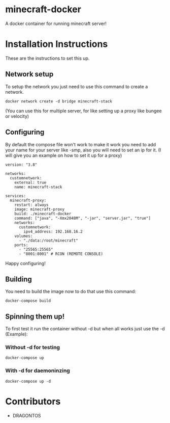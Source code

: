 # minecraft-docker
A docker container for running minecraft server!

# Installation Instructions
These are the instructions to set this up.

## Network setup
To setup the network you just need to use this command to create a network.
```
docker network create -d bridge minecraft-stack
```
(You can use this for multiple server, for like setting up a proxy like bungee or velocity)

## Configuring
By default the compose file won't work to make it work you need to add your name for your server like -smp, also you will need to set an ip for it. (I will give you an example on how to set it up for a proxy)
```
version: "3.8"

networks:
  customnetwork:
    external: true
    name: minecraft-stack

services:
  minecraft-proxy:
    restart: always
    image: minecraft-proxy
    build: ./minecraft-docker
    command: ["java", "-Xmx2048M", "-jar", "server.jar", "true"]
    networks:
      customnetwork:
        ipv4_address: 192.168.16.2
    volumes:
      - "./data:/root/minecraft"
    ports:
      - "25565:25565"
      - "8001:8001" # RCON (REMOTE CONSOLE)
``` 
Happy configuring!

## Building
You need to build the image now to do that use this command:
```
docker-compose build
```

## Spinning them up!
To first test it run the container without -d but when all works just use the -d (Example):

### Without -d for testing
```
docker-compose up
```

### With -d for daemoninzing 
```
docker-compose up -d
```

# Contributors
- DRAGONTOS

